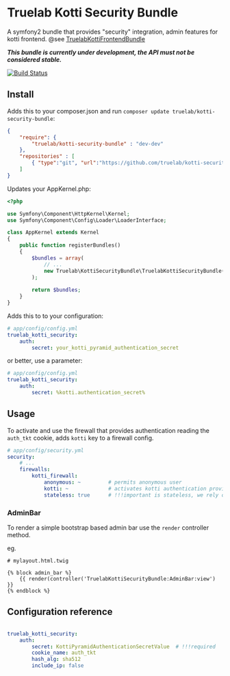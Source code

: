 Truelab Kotti Security Bundle
=============================

A symfony2 bundle that provides "security" integration, admin features for kotti frontend. 
@see [TruelabKottiFrontendBundle](https://github.com/truelab/kotti-frontend-bundle)


***This bundle is currently under development, the API must not be considered stable.***

[![Build Status](https://api.travis-ci.org/truelab/kotti-security-bundle.svg)](https://travis-ci.org/truelab/kotti-security-bundle)


## Install

Adds this to your composer.json and run ```composer update truelab/kotti-security-bundle```:

```json
{
    "require": {
        "truelab/kotti-security-bundle" : "dev-dev"
    },
    "repositories" : [
        { "type":"git", "url":"https://github.com/truelab/kotti-security-bundle.git" }
    ]
}    
```    

Updates your AppKernel.php: 

```php
<?php

use Symfony\Component\HttpKernel\Kernel;
use Symfony\Component\Config\Loader\LoaderInterface;

class AppKernel extends Kernel
{
    public function registerBundles()
    {
        $bundles = array(
            // ...
            new Truelab\KottiSecurityBundle\TruelabKottiSecurityBundle(),
        );
        
        return $bundles;
    }
}
```    
    
Adds this to to your configuration:

```yaml
# app/config/config.yml
truelab_kotti_security:
    auth:
        secret: your_kotti_pyramid_authentication_secret
```


or better, use a parameter:

```yaml
# app/config/config.yml
truelab_kotti_security:
    auth:
        secret: %kotti.authentication_secret%
```

## Usage

To activate and use the firewall that provides authentication reading the ```auth_tkt``` cookie, 
adds ```kotti``` key to a firewall config.

```yaml
# app/config/security.yml
security:
    # ...
    firewalls:
        kotti_firewall:
            anonymous: ~         # permits anonymous user
            kotti: ~             # activates kotti authentication provider
            stateless: true      # !!!important is stateless, we rely only on the presence of a valid auth_tkt cookie
```

### AdminBar

To render a simple bootstrap based admin bar use the ```render``` controller method.
 
eg.

```twig
# mylayout.html.twig

{% block admin_bar %}
    {{ render(controller('TruelabKottiSecurityBundle:AdminBar:view') }}
{% endblock %}
```

## Configuration reference

```yaml

truelab_kotti_security:
    auth:
        secret: KottiPyramidAuthenticationSecretValue  # !!!required
        cookie_name: auth_tkt
        hash_alg: sha512
        include_ip: false
```            
             
